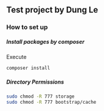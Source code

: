 ## Test project by Dung Le

### How to set up

##### Install packages by composer
Execute
```bash
composer install
```
##### Directory Permissions
```bash
sudo chmod -R 777 storage
sudo chmod -R 777 bootstrap/cache
